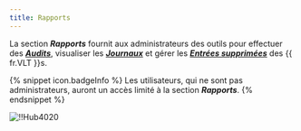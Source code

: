 ```yaml
---
title: Rapports
---
```

La section ***Rapports*** fournit aux administrateurs des outils pour effectuer des [***Audits***](/fr/hub/web-interface/hub-overview/reports/audit/), visualiser les [***Journaux***](/fr/hub/web-interface/hub-overview/reports/logs/) et gérer les [***Entrées supprimées***](/fr/hub/web-interface/hub-overview/reports/history/) des {{ fr.VLT }}s.  

{% snippet icon.badgeInfo %} 
Les utilisateurs, qui ne sont pas administrateurs, auront un accès limité à la section ***Rapports***. 
{% endsnippet %}
 
![!!Hub4020](https://webdevolutions.azureedge.net/docs/fr/hub/Hub4020.png) 
